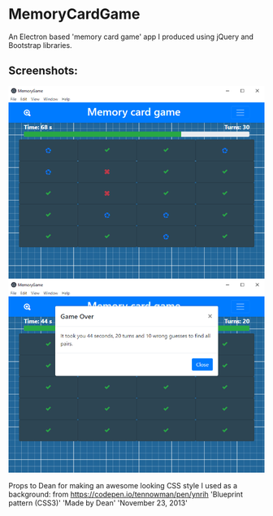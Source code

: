 # MemoryCardGame
An Electron based 'memory card game' app I produced using jQuery and Bootstrap libraries.
## Screenshots:
![alt text](https://github.com/Dr-DeBugg/MemoryCardGame/blob/master/pic1.png "Screenshot 1")
![alt text](https://github.com/Dr-DeBugg/MemoryCardGame/blob/master/pic2.png "Screenshot 2")

Props to Dean for making an awesome looking CSS style I used as a background:
from https://codepen.io/tennowman/pen/ynrih 
'Blueprint pattern (CSS3)'
'Made by Dean'
'November 23, 2013'
